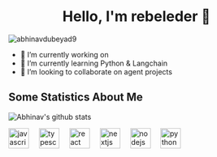 <!--
**rebeleder/rebeleder** is a ✨ _special_ ✨ repository because its `README.md` (this file) appears on your GitHub profile.

Here are some ideas to get you started:

- 🔭 I’m currently working on ...
- 🌱 I’m currently learning ...
- 👯 I’m looking to collaborate on ...
- 🤔 I’m looking for help with ...
- 💬 Ask me about ...
- 📫 How to reach me: ...
- 😄 Pronouns: ...
- ⚡ Fun fact: ...
-->

<!-- This profile fork from https://github.com/dahezhiquan/Github-personal-homepage/blob/main/%E7%AE%80%E7%9F%AD%E9%A3%8E%E6%A0%BC/two.md -->
<h1 align="center"> Hello, I'm rebeleder 👋 </h1>
<!-- <h3 align="center">🚀 studing in python 🚀</h3> -->

<p align="left"> <img src="https://komarev.com/ghpvc/?username=rebeleder" alt="abhinavdubeyad9" /> </p>

- 🔭 I’m currently working on 
- 🌱 I’m currently learning Python & Langchain
- 👯 I’m looking to collaborate on agent projects

<!--
- 💬 Ask me about Web dev related Stuff
- 📫 How to reach me:[![Linkedin Badge](https://img.shields.io/badge/-LinkedIn-blue?style=flat-square&logo=Linkedin&logoColor=white&link=)](https://www.linkedin.com/in/abhinav-dubey-26823316a/)
  , [![Gmail Badge](https://img.shields.io/badge/-Gmail-c14438?style=flat-square&logo=Gmail&logoColor=white&link=mailto:shuklaraghav321.com)](mailto:dubey.abhinav76@gmail.com)-->

<!-- ⚡ Fun fact: I like ![VS Code](http://img.shields.io/badge/-VS%20Code-007ACC?style=flat-square&logo=visual-studio-code&logoColor=ffffff) -->

## Some Statistics About Me
![Abhinav's github stats](https://github-readme-stats.vercel.app/api?username=rebeleder&&show_icons=true&title_color=ffffff&icon_color=bb2acf&text_color=daf7dc&bg_color=151515)<br>

</p>

<!-- devicon inspired by https://github.com/re-ovo/re-ovo/blob/main/README.md-->
<div align="left">
  <img src="https://cdn.jsdelivr.net/gh/devicons/devicon/icons/javascript/javascript-original.svg" height="40" alt="javascript logo"  />
  <img width="12" />
  <img src="https://cdn.jsdelivr.net/gh/devicons/devicon/icons/typescript/typescript-original.svg" height="40" alt="typescript logo"  />
  <img width="12" />
  <img src="https://cdn.jsdelivr.net/gh/devicons/devicon/icons/react/react-original.svg" height="40" alt="react logo"  />
  <img width="12" />
  <img src="https://cdn.jsdelivr.net/gh/devicons/devicon/icons/nextjs/nextjs-original.svg" height="40" alt="nextjs logo"  />
  <img width="12" />
  <img src="https://cdn.jsdelivr.net/gh/devicons/devicon/icons/nodejs/nodejs-original.svg" height="40" alt="nodejs logo"  />
  <img width="12" />

  <img src="https://cdn.jsdelivr.net/gh/devicons/devicon/icons/python/python-original.svg" height="40" alt="python logo"  />
</div>
